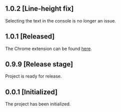 ## 1.0.2 [Line-height fix]
Selecting the text in the console is no longer an issue.

## 1.0.1 [Released]
The Chrome extension can be found [here](https://chrome.google.com/webstore/detail/magoon-chrome-devtools-th/aaimlcmkljmacmacanfbhfgjkahgaihm).

## 0.9.9 [Release stage]
Project is ready for release.

## 0.0.1 [Initialized]
The project has been initialized.